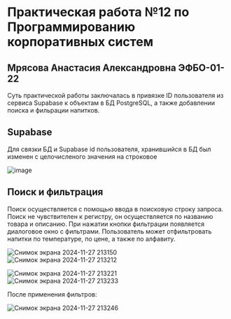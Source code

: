 # Практическая работа №12 по Программированию корпоративных систем

## Мрясова Анастасия Александровна ЭФБО-01-22

Суть практической работы заключалась в привязке ID пользователя из сервиса Supabase к объектам в БД PostgreSQL, а также добавлении поиска и фильрации напитков.

## Supabase

Для связки БД и Supabase id пользователя, хранившийся в БД был изменен с целочисленого значения на строковое

![image](https://github.com/user-attachments/assets/9829738c-181e-4ede-ae8c-ababd3da29fe)


## Поиск и фильтрация

Поиск осуществляется с помощью ввода в поисковую строку запроса. Поиск не чувствителен к регистру, он осуществляется по названию товара и описанию. 
При нажатии кнопки фильтрации появляется диалоговое окно с фильтрами. Пользователь может отфильтровать напитки по температуре, по цене, а также по алфавиту.

![Снимок экрана 2024-11-27 213150](https://github.com/user-attachments/assets/5dc71913-847e-4372-b845-07b4dbe9c69a)
![Снимок экрана 2024-11-27 213212](https://github.com/user-attachments/assets/53ef3316-46d4-4718-9819-896178251e32)

![Снимок экрана 2024-11-27 213221](https://github.com/user-attachments/assets/dad52988-975e-4eee-9e1c-e22fd939783f)
![Снимок экрана 2024-11-27 213233](https://github.com/user-attachments/assets/b31d3362-2661-4c85-bc36-b549275c5fb9)

После применения фильтров:

![Снимок экрана 2024-11-27 213246](https://github.com/user-attachments/assets/def8c83f-d4a9-4ae7-b82a-b897b0adee7b)



